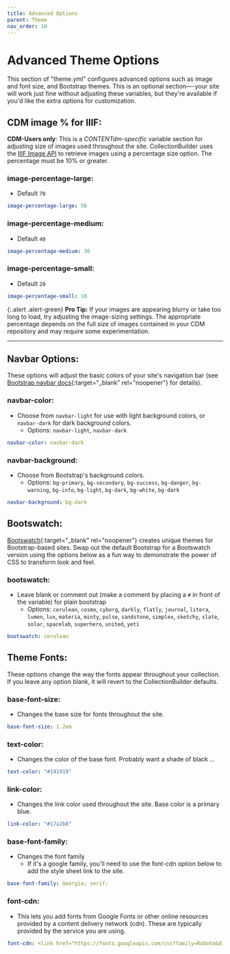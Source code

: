 ```yaml
---
title: Advanced Options
parent: Theme
nav_order: 10
---
```


# Advanced Theme Options

This section of "theme.yml" configures advanced options such as image and font size, and Bootstrap themes. 
This is an optional section—-your site will work just fine without adjusting these variables, but they're available if you'd like the extra options for customization.

## CDM image % for IIIF:

**CDM-Users only**: This is a *CONTENTdm-specific* variable section for adjusting size of images used throughout the site.
CollectionBuilder uses the [IIIF Image API](https://help.oclc.org/Metadata_Services/CONTENTdm/Advanced_website_customization/API_Reference/IIIF_API_reference) to retrieve images using a percentage size option. 
The percentage must be 10% or greater.

### image-percentage-large:
- Default `70`
```yaml
image-percentage-large: 50
```

### image-percentage-medium: 
- Default `40` 
```yaml
image-percentage-medium: 30
```

### image-percentage-small:
- Default `20`
```yaml
image-percentage-small: 10
```

{:.alert .alert-green}
**Pro Tip:** If your images are appearing blurry or take too long to load, try adjusting the image-sizing settings. The appropriate percentage depends on the full size of images contained in your CDM repository and may require some experimentation.

---

## Navbar Options:

These options will adjust the basic colors of your site's navigation bar (see [Bootstrap navbar docs](https://getbootstrap.com/docs/4.4/components/navbar/){:target="_blank" rel="noopener"} for details).

### navbar-color: 
- Choose from `navbar-light` for use with light background colors, or `navbar-dark` for dark background colors.
	- Options: `navbar-light`, `navbar-dark`
```yaml
navbar-color: navbar-dark
```

### navbar-background: 
- Choose from Bootstrap's background colors.
	- Options: `bg-primary`, `bg-secondary`, `bg-success`, `bg-danger`, `bg-warning`, `bg-info`, `bg-light`, `bg-dark`, `bg-white`, `bg-dark`
```yaml
navbar-background: bg-dark
```

## Bootswatch:

[Bootswatch](https://bootswatch.com/){:target="_blank" rel="noopener"} creates unique themes for Bootstrap-based sites. 
Swap out the default Bootstrap for a Bootswatch version using the options below as a fun way to demonstrate the power of CSS to transform look and feel. 

### bootswatch: 
- Leave blank or comment out (make a comment by placing a `#` in front of the variable) for plain bootstrap
	- Options: `cerulean`, `cosmo`, `cyborg`, `darkly`, `flatly`, `journal`, `litera`, `lumen`, `lux`, `materia`, `minty`, `pulse`, `sandstone`, `simplex`, `sketchy`, `slate`, `solar`, `spacelab`, `superhero`, `united`, `yeti`
```yaml
bootswatch: cerulean
```

## Theme Fonts:

These options change the way the fonts appear throughout your collection. 
If you leave any option blank, it will revert to the CollectionBuilder defaults.

### base-font-size: 
- Changes the base size for fonts throughout the site.
```yaml
base-font-size: 1.2em
```

### text-color: 
- Changes the color of the base font. Probably want a shade of black ... 
```yaml
text-color: "#191919"
```

### link-color: 
- Changes the link color used throughout the site. Base color is a primary blue. 
```yaml
link-color: "#17a2b8"
```

### base-font-family: 
- Changes the font family
	- If it's a google family, you'll need to use the font-cdn option below to add the style sheet link to the site.
```yaml
base-font-family: Georgia; serif;
```

### font-cdn: 
- This lets you add fonts from Google Fonts or other online resources provided by a content delivery network (cdn). These are typically provided by the service you are using. 
```yaml
font-cdn: <link href="https://fonts.googleapis.com/css?family=Roboto&display=swap" rel="stylesheet">
```


